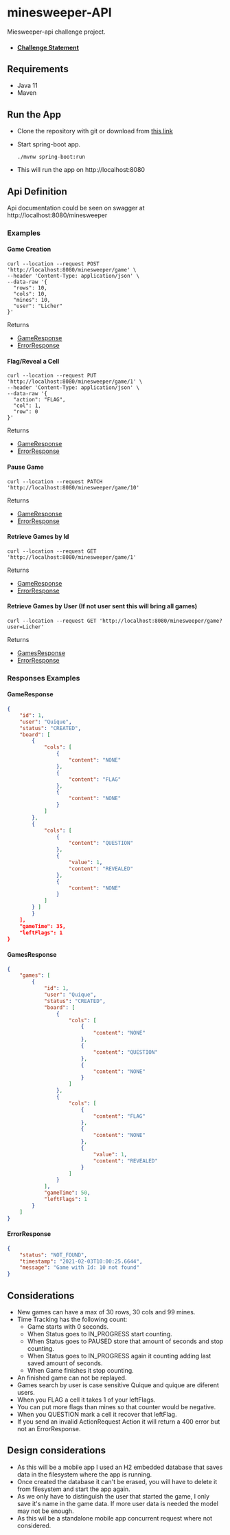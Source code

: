 # minesweeper-API

Miesweeper-api challenge project.

- #### [Challenge Statement](https://github.com/QuiqueScampini/minesweeper-API/wiki/Challenge-Statement)

## Requirements
- Java 11
- Maven 

## Run the App
- Clone the repository with git or download from [this link](https://github.com/QuiqueScampini/minesweeper-API/archive/master.zip)
- Start spring-boot app.
    ```shell script
    ./mvnw spring-boot:run
    ```
    
- This will run the app on http://localhost:8080

## Api Definition
Api documentation could be seen on swagger at http://localhost:8080/minesweeper

### Examples
#### Game Creation
```shell script
curl --location --request POST 'http://localhost:8080/minesweeper/game' \
--header 'Content-Type: application/json' \
--data-raw '{
  "rows": 10,
  "cols": 10,
  "mines": 10,
  "user": "Licher"
}'
```
Returns 
- [GameResponse](https://github.com/QuiqueScampini/minesweeper-API/blob/master/README.md#gameresponse)
- [ErrorResponse](https://github.com/QuiqueScampini/minesweeper-API/blob/master/README.md#errorresponse)

#### Flag/Reveal a Cell
```shell script
curl --location --request PUT 'http://localhost:8080/minesweeper/game/1' \
--header 'Content-Type: application/json' \
--data-raw '{
  "action": "FLAG",
  "col": 1,
  "row": 0
}'
```
Returns 
- [GameResponse](https://github.com/QuiqueScampini/minesweeper-API/blob/master/README.md#gameresponse)
- [ErrorResponse](https://github.com/QuiqueScampini/minesweeper-API/blob/master/README.md#errorresponse)

#### Pause Game
```shell script
curl --location --request PATCH 'http://localhost:8080/minesweeper/game/10'
```
Returns 
- [GameResponse](https://github.com/QuiqueScampini/minesweeper-API/blob/master/README.md#gameresponse)
- [ErrorResponse](https://github.com/QuiqueScampini/minesweeper-API/blob/master/README.md#errorresponse)

#### Retrieve Games by Id
```shell script
curl --location --request GET 'http://localhost:8080/minesweeper/game/1'
```
Returns 
- [GameResponse](https://github.com/QuiqueScampini/minesweeper-API/blob/master/README.md#gameresponse)
- [ErrorResponse](https://github.com/QuiqueScampini/minesweeper-API/blob/master/README.md#errorresponse)

#### Retrieve Games by User (If not user sent this will bring all games)
```shell script
curl --location --request GET 'http://localhost:8080/minesweeper/game?user=Licher'
```
Returns 
- [GamesResponse](https://github.com/QuiqueScampini/minesweeper-API/blob/master/README.md#gamesresponse)
- [ErrorResponse](https://github.com/QuiqueScampini/minesweeper-API/blob/master/README.md#errorresponse)

### Responses Examples
#### GameResponse
```json
{
    "id": 1,
    "user": "Quique",
    "status": "CREATED",
    "board": [
        {
            "cols": [
                {
                    "content": "NONE"
                },
                {
                    "content": "FLAG"
                },
                {
                    "content": "NONE"
                }
            ]
        },
        {
            "cols": [
                {
                    "content": "QUESTION"
                },
                {
                    "value": 1,
                    "content": "REVEALED"
                },
                {
                    "content": "NONE"
                }
            ]
        } ]
        }
    ],
    "gameTime": 35,
    "leftFlags": 1
}
```

#### GamesResponse
```json
{
    "games": [
        {
            "id": 1,
            "user": "Quique",
            "status": "CREATED",
            "board": [
                {
                    "cols": [
                        {
                            "content": "NONE"
                        },
                        {
                            "content": "QUESTION"
                        },
                        {
                            "content": "NONE"
                        }
                    ]
                },
                {
                    "cols": [
                        {
                            "content": "FLAG"
                        },
                        {
                            "content": "NONE"
                        },
                        {
                            "value": 1,
                            "content": "REVEALED"
                        }
                    ]
                }
            ],
            "gameTime": 50,
            "leftFlags": 1
        }
    ]
}
```
#### ErrorResponse
```json
{
    "status": "NOT_FOUND",
    "timestamp": "2021-02-03T10:00:25.6644",
    "message": "Game with Id: 10 not found"
}
```


## Considerations

- New games can have a max of 30 rows, 30 cols and 99 mines.
- Time Tracking has the following count:
    - Game starts with 0 seconds.
    - When Status goes to IN_PROGRESS start counting.
    - When Status goes to PAUSED store that amount of seconds and stop counting.
    - When Status goes to IN_PROGRESS again it counting adding last saved amount of seconds.
    - When Game finishes it stop counting.
- An finished game can not be replayed.
- Games search by user is case sensitive Quique and quique are diferent users.
- When you FLAG a cell it takes 1 of your leftFlags.
- You can put more flags than mines so that counter would be negative.
- When you QUESTION mark a cell it recover that leftFlag.
- If you send an invalid ActionRequest Action it will return a 400 error but not an ErrorResponse.

## Design considerations

- As this will be a mobile app I used an H2 embedded database that saves data in the filesystem where the app is running.
- Once created the database it can't be erased, you will have to delete it from filesystem and start the app again.
- As we only have to distinguish the user that started the game, I only save it's name in the game data. If more user data is needed the model may not be enough.
- As this wil be a standalone mobile app concurrent request where not considered.

 
